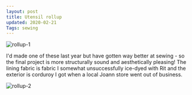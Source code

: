 ```yaml
---
layout: post
title: Utensil rollup
updated: 2020-02-21
Tags: sewing
---
```


![rollup-1](https://caitlinmeyer.github.io/project-log/images/project-bag-1.jpg)

I'd made one of these last year but have gotten way better at sewing - so the final project is more structurally sound and aesthetically pleasing! The lining fabric is fabric I somewhat unsuccessfully ice-dyed with Rit and the exterior is corduroy I got when a local Joann store went out of business.


![rollup-2](https://caitlinmeyer.github.io/project-log/images/project-bag-2.jpg)
